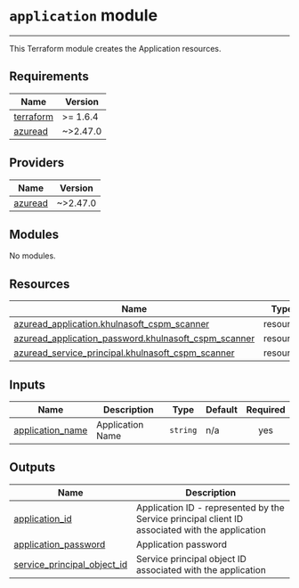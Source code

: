 # `application` module

---

This Terraform module creates the Application resources.

<!-- BEGIN_TF_DOCS -->
## Requirements

| Name | Version |
|------|---------|
| <a name="requirement_terraform"></a> [terraform](#requirement\_terraform) | >= 1.6.4 |
| <a name="requirement_azuread"></a> [azuread](#requirement\_azuread) | ~>2.47.0 |

## Providers

| Name | Version |
|------|---------|
| <a name="provider_azuread"></a> [azuread](#provider\_azuread) | ~>2.47.0 |

## Modules

No modules.

## Resources

| Name | Type |
|------|------|
| [azuread_application.khulnasoft_cspm_scanner](https://registry.terraform.io/providers/hashicorp/azuread/latest/docs/resources/application) | resource |
| [azuread_application_password.khulnasoft_cspm_scanner](https://registry.terraform.io/providers/hashicorp/azuread/latest/docs/resources/application_password) | resource |
| [azuread_service_principal.khulnasoft_cspm_scanner](https://registry.terraform.io/providers/hashicorp/azuread/latest/docs/resources/service_principal) | resource |

## Inputs

| Name | Description | Type | Default | Required |
|------|-------------|------|---------|:--------:|
| <a name="input_application_name"></a> [application\_name](#input\_application\_name) | Application Name | `string` | n/a | yes |

## Outputs

| Name | Description |
|------|-------------|
| <a name="output_application_id"></a> [application\_id](#output\_application\_id) | Application ID - represented by the Service principal client ID associated with the application |
| <a name="output_application_password"></a> [application\_password](#output\_application\_password) | Application password |
| <a name="output_service_principal_object_id"></a> [service\_principal\_object\_id](#output\_service\_principal\_object\_id) | Service principal object ID associated with the application |
<!-- END_TF_DOCS -->
